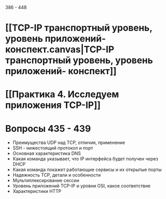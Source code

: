 386 - 448

# [[TCP-IP транспортный уровень, уровень приложений- конспект.canvas|TCP-IP транспортный уровень, уровень приложений- конспект]]
# [[Практика 4. Исследуем приложения TCP-IP]]

# Вопросы 435 - 439

- Преимущества UDP над TCP, отличия, применение
- SSH - нижестоящий протокол и порт
- Основная характеристика DNS
- Какая команда указывает, что IP интерфейса будет получен через DHCP
- Какая команда покажет работающие сервисы и их открытые порты
- Надежность TCP, детали и особенности
- Мультиплексирование сессии
- Уровень приложений TCP-IP и уровни OSI, какое соответствие
- Характеристики HTTP